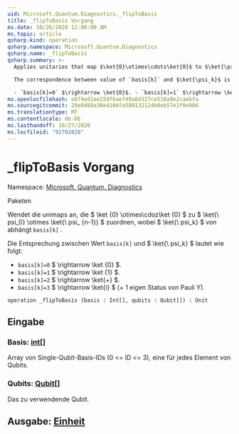 ```yaml
---
uid: Microsoft.Quantum.Diagnostics._flipToBasis
title: _flipToBasis Vorgang
ms.date: 10/26/2020 12:00:00 AM
ms.topic: article
qsharp.kind: operation
qsharp.namespace: Microsoft.Quantum.Diagnostics
qsharp.name: _flipToBasis
qsharp.summary: >-
  Applies unitaries that map $\ket{0}\otimes\cdots\ket{0}$ to $\ket{\psi_0} \otimes \ket{\psi_{n - 1}}$, where $\ket{\psi_k}$ depends on `basis[k]`.

  The correspondence between value of `basis[k]` and $\ket{\psi_k}$ is the following:

  - `basis[k]=0` $\rightarrow \ket{0}$. - `basis[k]=1` $\rightarrow \ket{1}$. - `basis[k]=2` $\rightarrow \ket{+}$. - `basis[k]=3` $\rightarrow \ket{i}$ ( +1 eigenstate of Pauli Y ).
ms.openlocfilehash: e074ed2ae259f6aef49a8d327ce518a9e2caebfa
ms.sourcegitcommit: 29e0d88a30e4166fa580132124b0eb57e1f0e986
ms.translationtype: MT
ms.contentlocale: de-DE
ms.lasthandoff: 10/27/2020
ms.locfileid: "92702828"
---
```

# <a name="_fliptobasis-operation"></a>_flipToBasis Vorgang

Namespace: [Microsoft. Quantum. Diagnostics](xref:Microsoft.Quantum.Diagnostics)

Paketen [](https://nuget.org/packages/)


Wendet die unimaps an, die $ \ket {0} \otimes\cdoz\ket {0} $ zu $ \ket{\ psi_0} \otimes \ket{\ psi_ {n-1}} $ zuordnen, wobei $ \ket{\ psi_k} $ von abhängt `basis[k]` .

Die Entsprechung zwischen Wert `basis[k]` und $ \ket{\ psi_k} $ lautet wie folgt:

- `basis[k]=0` $ \rightarrow \ket {0} $.
- `basis[k]=1` $ \rightarrow \ket {1} $.
- `basis[k]=2` $ \rightarrow \ket{+} $.
- `basis[k]=3` $ \rightarrow \ket{i} $ (+ 1 eigen Status von Pauli Y).

```qsharp
operation _flipToBasis (basis : Int[], qubits : Qubit[]) : Unit
```


## <a name="input"></a>Eingabe

### <a name="basis--int"></a>Basis: [int](xref:microsoft.quantum.lang-ref.int)[]

Array von Single-Qubit-Basis-IDs (0 <= ID <= 3), eine für jedes Element von Qubits.


### <a name="qubits--qubit"></a>Qubits: [Qubit](xref:microsoft.quantum.lang-ref.qubit)[]

Das zu verwendende Qubit.



## <a name="output--unit"></a>Ausgabe: [Einheit](xref:microsoft.quantum.lang-ref.unit)

